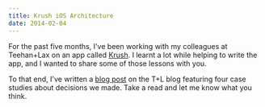 ```yaml
---
title: Krush iOS Architecture
date: 2014-02-04
---
```


For the past five months, I've been working with my colleagues at Teehan+Lax on an app called [Krush](http://krush.com). I learnt a lot while helping to write the app, and I wanted to share some of those lessons with you.

To that end, I've written a [blog post](http://www.teehanlax.com/blog/krush-ios-architecture) on the T+L blog featuring four case studies about decisions we made. Take a read and let me know what you think.

